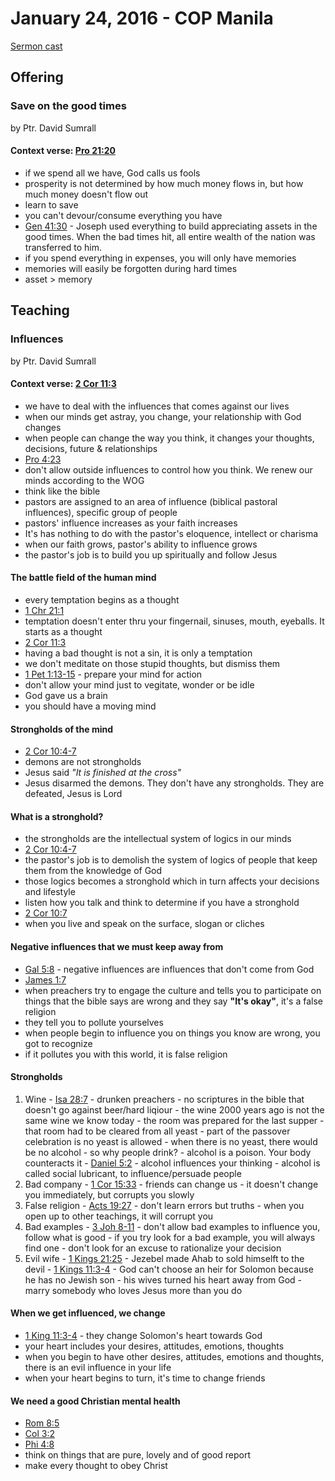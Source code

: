 # January 24, 2016 - COP Manila

[Sermon cast](http://livestream.com/cathedralofpraise/cathedralofpraiseph/videos/110326328)

## Offering

### Save on the good times
by Ptr. David Sumrall

#### Context verse: [Pro 21:20](http://www.biblestudytools.com/proverbs/21-20.html)
- if we spend all we have, God calls us fools
- prosperity is not determined by how much money flows in, but how much money doesn't flow out
- learn to save
- you can't devour/consume everything you have
- [Gen 41:30](http://www.biblestudytools.com/genesis/41-30.html) - Joseph used everything to build appreciating assets in the good times. When the bad times hit, all entire wealth of the nation was transferred to him. 
- if you spend everything in expenses, you will only have memories
- memories will easily be forgotten during hard times
- asset > memory

## Teaching

### Influences
by Ptr. David Sumrall

#### Context verse: [2 Cor 11:3](http://www.biblestudytools.com/2-corinthians/11-3.html)
- we have to deal with the influences that comes against our lives
- when our minds get astray, you change, your relationship with God changes
- when people can change the way you think, it changes your thoughts, decisions, future & relationships
- [Pro 4:23](http://www.biblestudytools.com/proverbs/4-23.html)
- don't allow outside influences to control how you think. We renew our minds according to the WOG
- think like the bible
- pastors are assigned to an area of influence (biblical pastoral influences), specific group of people
- pastors' influence increases as your faith increases
- It's has nothing to do with the pastor's eloquence, intellect or charisma
- when our faith grows, pastor's ability to influence grows
- the pastor's job is to build you up spiritually and follow Jesus

#### The battle field of the human mind
- every temptation begins as a thought
- [1 Chr 21:1](http://www.biblestudytools.com/1-chronicles/21-1.html)
- temptation doesn't enter thru your fingernail, sinuses, mouth, eyeballs. It starts as a thought
- [2 Cor 11:3](http://www.biblestudytools.com/2-corinthians/11-3.html)
- having a bad thought is not a sin, it is only a temptation
- we don't meditate on those stupid thoughts, but dismiss them
- [1 Pet 1:13-15](http://www.biblestudytools.com/1-peter/passage/?q=1-peter+1:13-15) - prepare your mind for action
- don't allow your mind just to vegitate, wonder or be idle
- God gave us a brain
- you should have a moving mind

#### Strongholds of the mind
- [2 Cor 10:4-7](http://www.biblestudytools.com/2-corinthians/passage/?q=2-corinthians+10:4-7)
- demons are not strongholds
- Jesus said *"It is finished at the cross"*
- Jesus disarmed the demons. They don't have any strongholds. They are defeated, Jesus is Lord

#### What is a stronghold?
- the strongholds are the intellectual system of logics in our minds
- [2 Cor 10:4-7](http://www.biblestudytools.com/2-corinthians/passage/?q=2-corinthians+10:4-7)
- the pastor's job is to demolish the system of logics of people that keep them from the knowledge of God
- those logics becomes a stronghold which in turn affects your decisions and lifestyle
- listen how you talk and think to determine if you have a stronghold
- [2 Cor 10:7](http://www.biblestudytools.com/2-corinthians/10-7.html) 
- when you live and speak on the surface, slogan or cliches

#### Negative influences that we must keep away from
- [Gal 5:8](http://www.biblestudytools.com/galatians/5-8.html) - negative influences are influences that don't come from God
- [James 1:7](http://www.biblestudytools.com/james/1-7.html)
- when preachers try to engage the culture and tells you to participate on things that the bible says are wrong and they say **"It's okay"**, it's a false religion
- they tell you to pollute yourselves
- when people begin to influence you on things you know are wrong, you got to recognize
- if it pollutes you with this world, it is false religion

#### Strongholds
  1. Wine
    - [Isa 28:7](http://www.biblestudytools.com/isaiah/28-7.html) - drunken preachers
    - no scriptures in the bible that doesn't go against beer/hard liqiour
    - the wine 2000 years ago is not the same wine we know today
    - the room  was prepared for the last supper
    - that room had to be cleared from all yeast
    - part of the passover celebration is no yeast is allowed
    - when there is no yeast, there would be no alcohol
    - so why people drink?
    - alcohol is a poison. Your body counteracts it
    - [Daniel 5:2](http://www.biblestudytools.com/daniel/5-2.html) - alcohol influences your thinking
    - alcohol is called social lubricant, to influence/persuade people
  2. Bad company
    - [1 Cor 15:33](http://www.biblestudytools.com/1-corinthians/15-33.html)
    - friends can change us
    - it doesn't change you immediately, but corrupts you slowly
  3. False religion
    - [Acts 19:27](http://www.biblestudytools.com/acts/19-27.html)
    - don't learn errors but truths
    - when you open up to other teachings, it will corrupt you
  4. Bad examples
    - [3 Joh 8-11](http://www.biblestudytools.com/3-john/passage/?q=3-john+1:8-11)
    - don't allow bad examples to influence you, follow what is good
    - if you try look for a bad example, you will always find one
    - don't look for an excuse to rationalize your decision
  5. Evil wife
    - [1 Kings 21:25](http://www.biblestudytools.com/1-kings/21-25.html) - Jezebel made Ahab to sold himselft to the devil
    - [1 Kings 11:3-4](http://www.biblestudytools.com/1-kings/passage/?q=1-kings+11:3-4) - God can't choose an heir for Solomon because he has no Jewish son
    - his wives turned his heart away from God
    - marry somebody who loves Jesus more than you do
    
#### When we get influenced, we change
- [1 King 11:3-4](http://www.biblestudytools.com/1-kings/passage/?q=1-kings+11:3-4) - they change Solomon's heart towards God
- your heart includes your desires, attitudes, emotions, thoughts
- when you begin to have other desires, attitudes, emotions and thoughts, there is an evil influence in your life
- when your heart begins to turn, it's time to change friends

#### We need a good Christian mental health
- [Rom 8:5](http://www.biblestudytools.com/romans/8-5.html)
- [Col 3:2](http://www.biblestudytools.com/colossians/3-2.html)
- [Phi 4:8](http://www.biblestudytools.com/philippians/4-8.html)
- think on things that are pure, lovely and of good report
- make every thought to obey Christ
